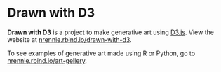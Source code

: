 # Drawn with D3

**Drawn with D3** is a project to make generative art using [D3.js](https://d3js.org/). View the website at [nrennie.rbind.io/drawn-with-d3](https://nrennie.rbind.io/drawn-with-d3/).

To see examples of generative art made using R or Python, go to [nrennie.rbind.io/art-gellery](https://nrennie.rbind.io/art-gellery/).